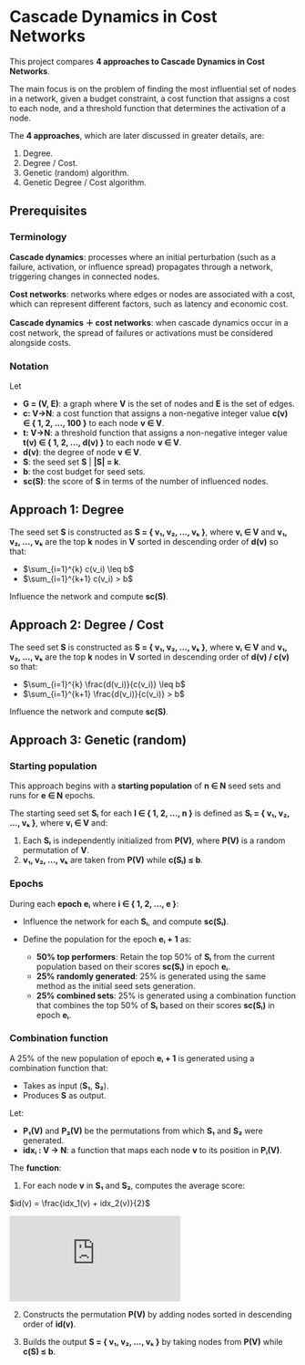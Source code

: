 # Cascade Dynamics in Cost Networks

This project compares **4 approaches to Cascade Dynamics in Cost Networks**.

The main focus is on the problem of finding the most influential set of nodes in a network, given a budget constraint, a cost function that assigns a cost to each node, and a threshold function that determines the activation of a node.

The **4 approaches**, which are later discussed in greater details, are:
1. Degree.
2. Degree / Cost.
3. Genetic (random) algorithm.
4. Genetic Degree / Cost algorithm.

## Prerequisites

### Terminology

**Cascade dynamics**: processes where an initial perturbation (such as a failure, activation, or influence spread) propagates through a network, triggering changes in connected nodes.

**Cost networks**: networks where edges or nodes are associated with a cost, which can represent different factors, such as latency and economic cost.

**Cascade dynamics ＋ cost networks**: when cascade dynamics occur in a cost network, the spread of failures or activations must be considered alongside costs.

### Notation

Let
- **G = (V, E)**: a graph where **V** is the set of nodes and **E** is the set of edges.
- **c: V→N**: a cost function that assigns a non-negative integer value **c(v) ∈ { 1, 2, ..., 100 }** to each node **v ∈ V**.
- **t: V→N**: a threshold function that assigns a non-negative integer value **t(v) ∈ { 1, 2, ..., d(v) }** to each node **v ∈ V**.
- **d(v)**: the degree of node **v ∈ V**.
- **S**: the seed set **S** | **|S| = k**.
- **b**: the cost budget for seed sets.
- **sc(S)**: the score of **S** in terms of the number of influenced nodes.

## Approach 1: Degree

The seed set **S** is constructed as **S = { v₁, v₂, ..., vₖ }**, where **vᵢ ∈ V** and **v₁, v₂, ..., vₖ** are the top **k** nodes in **V** sorted in descending order of **d(v)** so that:

- $\sum_{i=1}^{k} c(v_i) \leq b$
- $\sum_{i=1}^{k+1} c(v_i) > b$

Influence the network and compute **sc(S)**.

## Approach 2: Degree / Cost

The seed set **S** is constructed as **S = { v₁, v₂, ..., vₖ }**, where **vᵢ ∈ V** and **v₁, v₂, ..., vₖ** are the top **k** nodes in **V** sorted in descending order of **d(v) / c(v)** so that:

- $\sum_{i=1}^{k} \frac{d(v_i)}{c(v_i)} \leq b$  
- $\sum_{i=1}^{k+1} \frac{d(v_i)}{c(v_i)} > b$

Influence the network and compute **sc(S)**.

## Approach 3: Genetic (random)

### Starting population

This approach begins with a **starting population** of **n ∈ N** seed sets and runs for **e ∈ N** epochs.

The starting seed set **Sₗ** for each **l ∈ { 1, 2, ..., n }** is defined as **Sₗ = { v₁, v₂, ..., vₖ }**, where **vᵢ ∈ V** and:

1. Each **Sₗ** is independently initialized from **P(V)**, where **P(V)** is a random permutation of **V**.
2. **v₁, v₂, ..., vₖ** are taken from **P(V)** while **c(Sₗ) ≤ b**.

### Epochs

During each **epoch eᵢ** where **i ∈ { 1, 2, ..., e }**:  

- Influence the network for each **Sₗ**, and compute **sc(Sₗ)**.  
- Define the population for the epoch **eᵢ + 1** as:  

    - **50% top performers**: Retain the top 50% of **Sₗ** from the current population based on their scores **sc(Sₗ)** in epoch **eᵢ**.  
    - **25% randomly generated**: 25% is generated using the same method as the initial seed sets generation.  
    - **25% combined sets**: 25% is generated using a combination function that combines the top 50% of **Sₗ** based on their scores **sc(Sₗ)** in epoch **eᵢ**.  

### Combination function

A 25% of the new population of epoch **eᵢ + 1** is generated using a combination function that:  
- Takes as input (**S₁**, **S₂**).  
- Produces **S** as output.  

Let:  
- **P₁(V)** and **P₂(V)** be the permutations from which **S₁** and **S₂** were generated.  
- **idxᵢ : V → N**: a function that maps each node **v** to its position in **Pᵢ(V)**.  

The **function**:
1. For each node **v** in **S₁** and **S₂**, computes the average score:  

$id(v) = \frac{idx_1(v) + idx_2(v)}{2}$

![equation](https://latex.codecogs.com/png.latex?id%28v%29%20%3D%20%5Cfrac%7Bidx_1%28v%29%20%2B%20idx_2%28v%29%7D%7B2%7D)

2. Constructs the permutation **P(V)** by adding nodes sorted in descending order of **id(v)**.  

3. Builds the output **S = { v₁, v₂, ..., vₖ }** by taking nodes from **P(V)** while **c(S) ≤ b**.
